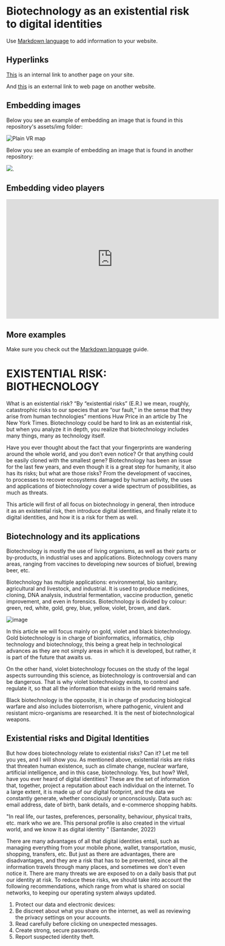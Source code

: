 # Biotechnology as an existential risk to digital identities

Use [Markdown language](https://guides.github.com/features/mastering-markdown/) to add information to your website. 

## Hyperlinks
[This](dp-checklist.md) is an internal link to another page on your site. 

And [this](https://duckduckgo.com/?q=existential+risks&t=brave&ia=web&iai=https%3A%2F%2Fwww.youtube.com%2Fwatch%3Fv%3DdzlxU3g7hUY) is an external link to web page on another website. 

## Embedding images
Below you see an example of embedding an image that is found in this repository's assets/img folder: 

![Plain VR map](assets/img/vr-map-plain.svg)

Below you see an example of embedding an image that is found in another repository:

![](https://khofstadter.com/assets/img/2005-04-01-khofstadter-painting-chien.jpg). 

## Embedding video players

<iframe width="560" height="315" src="https://www.youtube.com/embed/lfPJ7Tz4JGs" title="YouTube video player" frameborder="0" allow="accelerometer; autoplay; clipboard-write; encrypted-media; gyroscope; picture-in-picture" allowfullscreen></iframe>

## More examples

Make sure you check out the [Markdown language](https://guides.github.com/features/mastering-markdown/) guide. 









# **EXISTENTIAL RISK: BIOTHECNOLOGY**


What is an existential risk? “By “existential risks” (E.R.) we mean, roughly, catastrophic risks to our species that are “our fault,” in the sense that they arise from human technologies” mentions Huw Price in an article by The New York Times. Biotechnology could be hard to link as an existential risk, but when you analyze it in depth, you realize that biotechnology includes many things, many as technology itself.

Have you ever thought about the fact that your fingerprints are wandering around the whole world, and you don’t even notice? Or that anything could be easily cloned with the smallest gene? Biotechnology has been an issue for the last few years, and even though it is a great step for humanity, it also has its risks; but what are those risks? From the development of vaccines, to processes to recover ecosystems damaged by human activity, the uses and applications of biotechnology cover a wide spectrum of possibilities, as much as threats. 

This article will first of all focus on biotechnology in general, then introduce it as an existential risk, then introduce digital identities, and finally relate it to digital identities, and how it is a risk for them as well. 


## Biotechnology and its applications

Biotechnology is mostly the use of living organisms, as well as their parts or by-products, in industrial uses and applications. Biotechnology covers many areas, ranging from vaccines to developing new sources of biofuel, brewing beer, etc.

Biotechnology has multiple applications: environmental, bio sanitary, agricultural and livestock, and industrial. It is used to produce medicines, cloning, DNA analysis, industrial fermentation, vaccine production, genetic improvement, and even in forensics. Biotechnology is divided by colour: green, red, white, gold, grey, blue, yellow, violet, brown, and dark.

![image](https://user-images.githubusercontent.com/115997940/210092215-ee1bb264-d1e1-40f7-b378-58c56f698ad2.png)


In this article we will focus mainly on gold, violet and black biotechnology. Gold biotechnology is in charge of bioinformatics, informatics, chip technology and biotechnology, this being a great help in technological advances as they are not simply areas in which it is developed, but rather, it is part of the future that awaits us. 

On the other hand, violet biotechnology focuses on the study of the legal aspects surrounding this science, as biotechnology is controversial and can be dangerous. That is why violet biotechnology exists, to control and regulate it, so that all the information that exists in the world remains safe. 

Black biotechnology is the opposite, it is in charge of producing biological warfare and also includes bioterrorism, where pathogenic, virulent and resistant micro-organisms are researched. It is the nest of biotechnological weapons.


## Existential risks and Digital Identities

But how does biotechnology relate to existential risks? Can it? Let me tell you yes, and I will show you. As mentioned above, existential risks are risks that threaten human existence, such as climate change, nuclear warfare, artificial intelligence, and in this case, biotechnology. Yes, but how? Well, have you ever heard of digital identities? These are the set of information that, together, project a reputation about each individual on the internet. To a large extent, it is made up of our digital footprint, and the data we constantly generate, whether consciously or unconsciously. Data such as: email address, date of birth, bank details, and e-commerce shopping habits. 

"In real life, our tastes, preferences, personality, behaviour, physical traits, etc. mark who we are. This personal profile is also created in the virtual world, and we know it as digital identity ” (Santander, 2022)

There are many advantages of all that digital identities entail, such as managing everything from your mobile phone, wallet, transportation, music, shopping, transfers, etc. But just as there are advantages, there are disadvantages, and they are a risk that has to be prevented, since all the information travels through many places, and sometimes we don't even notice it. There are many threats we are exposed to on a daily basis that put our identity at risk. To reduce these risks, we should take into account the following recommendations, which range from what is shared on social networks, to keeping our operating system always updated. 

1.	Protect our data and electronic devices:
2.	Be discreet about what you share on the internet, as well as reviewing the privacy settings on your accounts.
3.	Read carefully before clicking on unexpected messages.
4.	Create strong, secure passwords.
5.	Report suspected identity theft.

